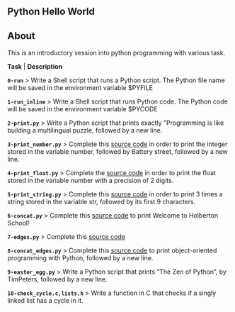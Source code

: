 ## Python Hello World

## About

This is an introductory session into python programming with various task.

**Task**       |   **Description**

**`0-run`** > Write a Shell script that runs a Python script. The Python file name will be saved in the environment variable $PYFILE

**`1-run_inline`** > Write a Shell script that runs Python code. The Python code will be saved in the environment variable $PYCODE

**`2-print.py`** > Write a Python script that prints exactly "Programming is like building a multilingual puzzle, followed by a new line.

**`3-print_number.py`** > Complete this [source code](https://github.com/holbertonschool/0x00.py/blob/master/3-print_number.py) in order to print the integer stored in the variable number, followed by Battery street, followed by a new line.

**`4-print_float.py`** > Complete the [source code](https://github.com/holbertonschool/0x00.py/blob/master/4-print_float.py) in order to print the float stored in the variable number with a precision of 2 digits.

**`5-print_string.py`** > Complete this [source code](https://github.com/holbertonschool/0x00.py/blob/master/5-print_string.py) in order to print 3 times a string stored in the variable str, followed by its first 9 characters.

**`6-concat.py`** > Complete this [source code](https://github.com/holbertonschool/0x00.py/blob/master/6-concat.py) to print Welcome to Holberton School!

**`7-edges.py`** > Complete this [source code](https://github.com/holbertonschool/0x00.py/blob/master/7-edges.py)

**`8-concat_edges.py`** > Complete this [source code](https://github.com/holbertonschool/0x00.py/blob/master/8-concat_edges.py) to print object-oriented programming with Python, followed by a new line.

**`9-easter_egg.py`** > Write a Python script that prints “The Zen of Python”, by TimPeters, followed by a new line.

**`10-check_cycle.c,lists.h`** > Write a function in C that checks if a singly linked list has a cycle in it.